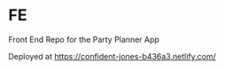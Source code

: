 # FE
Front End Repo for the Party Planner App 

Deployed at https://confident-jones-b436a3.netlify.com/
